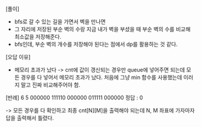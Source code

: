 [풀이]
- bfs로 갈 수 있는 길을 가면서 벽을 만나면
- 그 자리에 저장된 부순 벽의 수랑 지금 내가 벽을 부셨을 때 부순 벽의 수를 비교해 최소값을 저장해준다.
- bfs인데, 부순 벽의 개수를 저장해야 된다는 점에서 dp를 활용하는 것 같다.

[오답 이유]
- 메모리 초과가 났다 
-> cnt에 값이 갱신되는 경우만 queue에 넣어주면 되는데 모든 경우를 다 넣어서 메모리 초과가 났다.
처음에 그냥 min 함수를 사용했는데 이러지 말고 진짜 비교해주어야 함.

[반례]
6 5
000000
111110
000000
011111
000000
정답 : 0

-> 모든 경우를 다 확인하고 최종 cnt[N][M]을 출력해야 되는데 N, M 좌표에 가자마자 답을 출력해서 틀렸다.